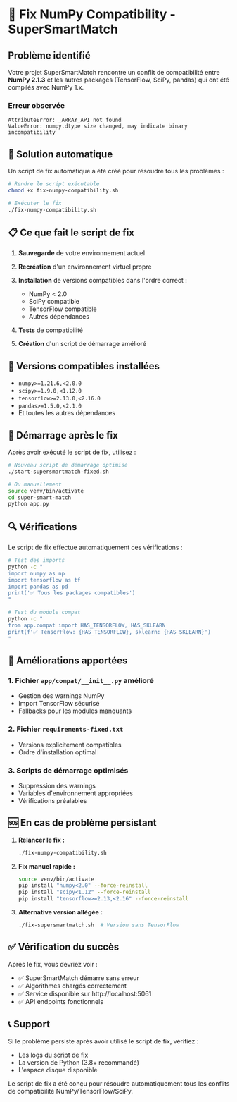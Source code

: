 # 🔧 Fix NumPy Compatibility - SuperSmartMatch

## Problème identifié

Votre projet SuperSmartMatch rencontre un conflit de compatibilité entre **NumPy 2.1.3** et les autres packages (TensorFlow, SciPy, pandas) qui ont été compilés avec NumPy 1.x.

### Erreur observée
```
AttributeError: _ARRAY_API not found
ValueError: numpy.dtype size changed, may indicate binary incompatibility
```

## 🚀 Solution automatique

Un script de fix automatique a été créé pour résoudre tous les problèmes :

```bash
# Rendre le script exécutable
chmod +x fix-numpy-compatibility.sh

# Exécuter le fix
./fix-numpy-compatibility.sh
```

## 📋 Ce que fait le script de fix

1. **Sauvegarde** de votre environnement actuel
2. **Recréation** d'un environnement virtuel propre
3. **Installation** de versions compatibles dans l'ordre correct :
   - NumPy < 2.0
   - SciPy compatible
   - TensorFlow compatible
   - Autres dépendances

4. **Tests** de compatibilité
5. **Création** d'un script de démarrage amélioré

## 🎯 Versions compatibles installées

- `numpy>=1.21.6,<2.0.0`
- `scipy>=1.9.0,<1.12.0`
- `tensorflow>=2.13.0,<2.16.0`
- `pandas>=1.5.0,<2.1.0`
- Et toutes les autres dépendances

## 🚀 Démarrage après le fix

Après avoir exécuté le script de fix, utilisez :

```bash
# Nouveau script de démarrage optimisé
./start-supersmartmatch-fixed.sh

# Ou manuellement
source venv/bin/activate
cd super-smart-match
python app.py
```

## 🔍 Vérifications

Le script de fix effectue automatiquement ces vérifications :

```bash
# Test des imports
python -c "
import numpy as np
import tensorflow as tf
import pandas as pd
print('✅ Tous les packages compatibles')
"

# Test du module compat
python -c "
from app.compat import HAS_TENSORFLOW, HAS_SKLEARN
print(f'✅ TensorFlow: {HAS_TENSORFLOW}, sklearn: {HAS_SKLEARN}')
"
```

## 📝 Améliorations apportées

### 1. Fichier `app/compat/__init__.py` amélioré
- Gestion des warnings NumPy
- Import TensorFlow sécurisé
- Fallbacks pour les modules manquants

### 2. Fichier `requirements-fixed.txt`
- Versions explicitement compatibles
- Ordre d'installation optimal

### 3. Scripts de démarrage optimisés
- Suppression des warnings
- Variables d'environnement appropriées
- Vérifications préalables

## 🆘 En cas de problème persistant

1. **Relancer le fix :**
   ```bash
   ./fix-numpy-compatibility.sh
   ```

2. **Fix manuel rapide :**
   ```bash
   source venv/bin/activate
   pip install "numpy<2.0" --force-reinstall
   pip install "scipy<1.12" --force-reinstall  
   pip install "tensorflow>=2.13,<2.16" --force-reinstall
   ```

3. **Alternative version allégée :**
   ```bash
   ./fix-supersmartmatch.sh  # Version sans TensorFlow
   ```

## ✅ Vérification du succès

Après le fix, vous devriez voir :
- ✅ SuperSmartMatch démarre sans erreur
- ✅ Algorithmes chargés correctement
- ✅ Service disponible sur http://localhost:5061
- ✅ API endpoints fonctionnels

## 📞 Support

Si le problème persiste après avoir utilisé le script de fix, vérifiez :
- Les logs du script de fix
- La version de Python (3.8+ recommandé)
- L'espace disque disponible

Le script de fix a été conçu pour résoudre automatiquement tous les conflits de compatibilité NumPy/TensorFlow/SciPy.
